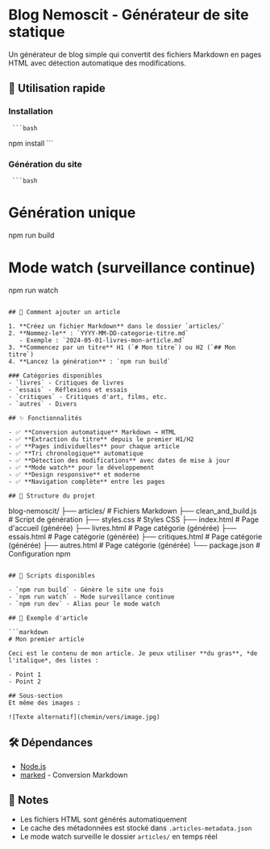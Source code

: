 # Blog Nemoscit - Générateur de site statique

Un générateur de blog simple qui convertit des fichiers Markdown en pages HTML avec détection automatique des modifications.

## 🚀 Utilisation rapide

### Installation
     ```bash
npm install
     ```

### Génération du site
     ```bash
# Génération unique
npm run build

# Mode watch (surveillance continue)
npm run watch
```

## 📝 Comment ajouter un article

1. **Créez un fichier Markdown** dans le dossier `articles/`
2. **Nommez-le** : `YYYY-MM-DD-categorie-titre.md`
   - Exemple : `2024-05-01-livres-mon-article.md`
3. **Commencez par un titre** H1 (`# Mon titre`) ou H2 (`## Mon titre`)
4. **Lancez la génération** : `npm run build`

### Catégories disponibles
- `livres` - Critiques de livres
- `essais` - Réflexions et essais
- `critiques` - Critiques d'art, films, etc.
- `autres` - Divers

## ✨ Fonctionnalités

- ✅ **Conversion automatique** Markdown → HTML
- ✅ **Extraction du titre** depuis le premier H1/H2
- ✅ **Pages individuelles** pour chaque article
- ✅ **Tri chronologique** automatique
- ✅ **Détection des modifications** avec dates de mise à jour
- ✅ **Mode watch** pour le développement
- ✅ **Design responsive** et moderne
- ✅ **Navigation complète** entre les pages

## 📁 Structure du projet

```
blog-nemoscit/
├── articles/           # Fichiers Markdown
├── clean_and_build.js  # Script de génération
├── styles.css         # Styles CSS
├── index.html         # Page d'accueil (générée)
├── livres.html        # Page catégorie (générée)
├── essais.html        # Page catégorie (générée)
├── critiques.html     # Page catégorie (générée)
├── autres.html        # Page catégorie (générée)
└── package.json       # Configuration npm
```

## 🔧 Scripts disponibles

- `npm run build` - Génère le site une fois
- `npm run watch` - Mode surveillance continue
- `npm run dev` - Alias pour le mode watch

## 📖 Exemple d'article

```markdown
# Mon premier article

Ceci est le contenu de mon article. Je peux utiliser **du gras**, *de l'italique*, des listes :

- Point 1
- Point 2

## Sous-section
Et même des images :

![Texte alternatif](chemin/vers/image.jpg)
```

## 🛠️ Dépendances

- [Node.js](https://nodejs.org/)
- [marked](https://www.npmjs.com/package/marked) - Conversion Markdown

## 📝 Notes

- Les fichiers HTML sont générés automatiquement
- Le cache des métadonnées est stocké dans `.articles-metadata.json`
- Le mode watch surveille le dossier `articles/` en temps réel 